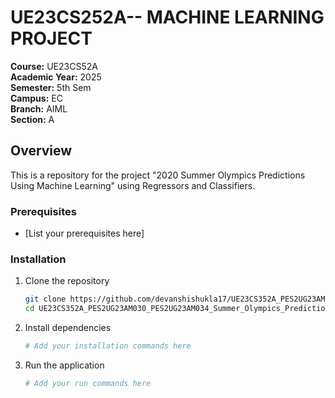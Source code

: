 # UE23CS252A-- MACHINE LEARNING PROJECT

**Course:** UE23CS52A  
**Academic Year:** 2025  
**Semester:** 5th Sem  
**Campus:** EC  
**Branch:** AIML  
**Section:** A  

## Overview
This is a repository for the project "2020 Summer Olympics Predictions Using Machine Learning" using Regressors and Classifiers.

### Prerequisites
- [List your prerequisites here]

### Installation
1. Clone the repository
   ```bash
   git clone https://github.com/devanshishukla17/UE23CS352A_PES2UG23AM030_PES2UG23AM034_Summer_Olympics_Prediction.git
   cd UE23CS352A_PES2UG23AM030_PES2UG23AM034_Summer_Olympics_Prediction
   ```

2. Install dependencies
   ```bash
   # Add your installation commands here
   ```

3. Run the application
   ```bash
   # Add your run commands here
   ```




